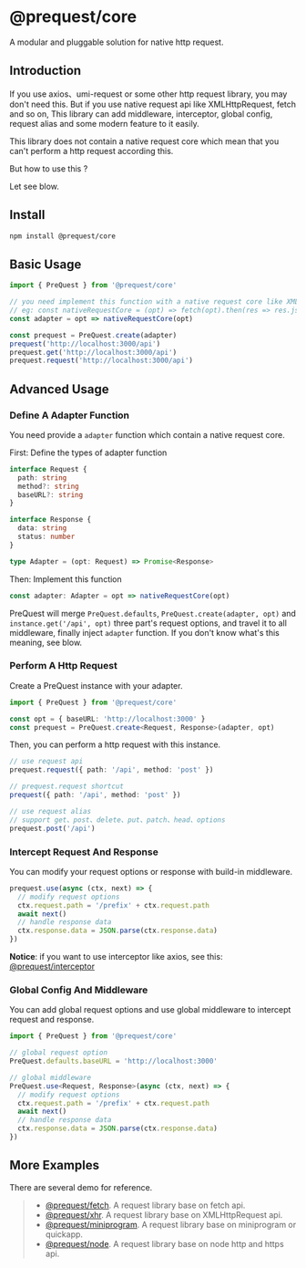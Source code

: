 # @prequest/core

A modular and pluggable solution for native http request.

## Introduction

If you use axios、umi-request or some other http request library, you may don't need this. But if you use native request api like XMLHttpRequest, fetch and so on, This library can add middleware, interceptor, global config, request alias and some modern feature to it easily.

This library does not contain a native request core which mean that you can't perform a http request according this.

But how to use this ?

Let see blow.

## Install

```bash
npm install @prequest/core
```

## Basic Usage

```ts
import { PreQuest } from '@prequest/core'

// you need implement this function with a native request core like XMLHttpRequest, fetch ...
// eg: const nativeRequestCore = (opt) => fetch(opt).then(res => res.json())
const adapter = opt => nativeRequestCore(opt)

const prequest = PreQuest.create(adapter)
prequest('http://localhost:3000/api')
prequest.get('http://localhost:3000/api')
prequest.request('http://localhost:3000/api')
```

## Advanced Usage

### Define A Adapter Function

You need provide a `adapter` function which contain a native request core.

First: Define the types of adapter function

```ts
interface Request {
  path: string
  method?: string
  baseURL?: string
}

interface Response {
  data: string
  status: number
}

type Adapter = (opt: Request) => Promise<Response>
```

Then: Implement this function

```ts
const adapter: Adapter = opt => nativeRequestCore(opt)
```

PreQuest will merge `PreQuest.defaults`, `PreQuest.create(adapter, opt)` and `instance.get('/api', opt)` three part's request options, and travel it to all middleware, finally inject `adapter` function. If you don't know what's this meaning, see blow.

### Perform A Http Request

Create a PreQuest instance with your adapter.

```ts
import { PreQuest } from '@prequest/core'

const opt = { baseURL: 'http://localhost:3000' }
const prequest = PreQuest.create<Request, Response>(adapter, opt)
```

Then, you can perform a http request with this instance.

```ts
// use request api
prequest.request({ path: '/api', method: 'post' })

// prequest.request shortcut
prequest({ path: '/api', method: 'post' })

// use request alias
// support get、post、delete、put、patch、head、options
prequest.post('/api')
```

### Intercept Request And Response

You can modify your request options or response with build-in middleware.

```ts
prequest.use(async (ctx, next) => {
  // modify request options
  ctx.request.path = '/prefix' + ctx.request.path
  await next()
  // handle response data
  ctx.response.data = JSON.parse(ctx.response.data)
})
```

**Notice**: if you want to use interceptor like axios, see this: [@prequest/interceptor](https://github.com/xdoer/PreQuest/blob/main/packages/interceptor/README.md)

### Global Config And Middleware

You can add global request options and use global middleware to intercept request and response.

```ts
import { PreQuest } from '@prequest/core'

// global request option
PreQuest.defaults.baseURL = 'http://localhost:3000'

// global middleware
PreQuest.use<Request, Response>(async (ctx, next) => {
  // modify request options
  ctx.request.path = '/prefix' + ctx.request.path
  await next()
  // handle response data
  ctx.response.data = JSON.parse(ctx.response.data)
})
```

## More Examples

There are several demo for reference.

> - [@prequest/fetch](https://github.com/xdoer/PreQuest/blob/main/packages/fetch/README.md). A request library base on fetch api.
> - [@prequest/xhr](https://github.com/xdoer/PreQuest/blob/main/packages/xhr/README.md). A request library base on XMLHttpRequest api.
> - [@prequest/miniprogram](https://github.com/xdoer/PreQuest/blob/main/packages/miniprogram/README.md). A request library base on miniprogram or quickapp.
> - [@prequest/node](https://github.com/xdoer/PreQuest/blob/main/packages/node/README.md). A request library base on node http and https api.
